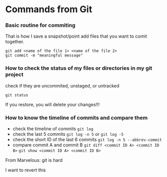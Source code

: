 # Commands from Git


### Basic routine for commiting

That is how I save a snapshot/point
add files that you want to comit together.
```
git add <name of the file 1> <name of the file 2>
git commit -m "meaningful message"
```



### How to check the status of my files or directories in my git project

check if they are uncommited, unstaged, or untracked

`git status`

If you restore, you will delete your changes!!!

### How to know the timeline of commits and compare them
- check the timeline of commits
`git log   `
- check the last 5 commits
`git log -n 5` or `git log -5`
- check the short ID of the last 6 commits
`git log -n 5 --abbrev-commit`
- compare commit A and commit B
`git diff <commit ID A> <commit ID B>`
`git show <commit ID A> <commit ID B>`

From Marvelous: git is hard

I want to revert this
